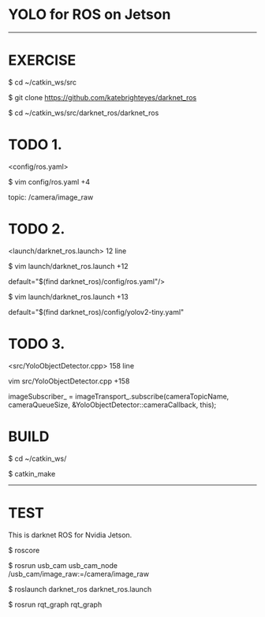 # YOLO for ROS on Jetson
*************************************

# EXERCISE

$ cd ~/catkin_ws/src

$ git clone https://github.com/katebrighteyes/darknet_ros

$ cd ~/catkin_ws/src/darknet_ros/darknet_ros

# TODO 1.

<config/ros.yaml>

$ vim config/ros.yaml +4

topic: /camera/image_raw

# TODO 2.

<launch/darknet_ros.launch> 12 line

$ vim launch/darknet_ros.launch +12

default="$(find darknet_ros)/config/ros.yaml"/>

$ vim launch/darknet_ros.launch +13

default="$(find darknet_ros)/config/yolov2-tiny.yaml"

# TODO 3.

<src/YoloObjectDetector.cpp> 158 line

vim src/YoloObjectDetector.cpp +158

  imageSubscriber_ = imageTransport_.subscribe(cameraTopicName, cameraQueueSize,                      &YoloObjectDetector::cameraCallback, this);

# BUILD

$ cd ~/catkin_ws/

$ catkin_make
  

_____________________________
# TEST

This is darknet ROS for Nvidia Jetson.

$ roscore

$ rosrun usb_cam usb_cam_node /usb_cam/image_raw:=/camera/image_raw

$ roslaunch darknet_ros darknet_ros.launch

$ rosrun rqt_graph rqt_graph
